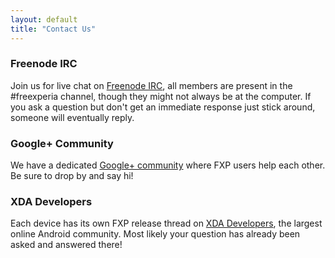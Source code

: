 ```yaml
---
layout: default
title: "Contact Us"
---
```


### Freenode IRC

Join us for live chat on [Freenode IRC](http://freenode.net/), all members are present in the #freexperia channel, though they might not always be at the computer. If you ask a question but don't get an immediate response just stick around, someone will eventually reply.

### Google+ Community

We have a dedicated [Google+ community](https://plus.google.com/u/0/communities/104168762781398056885) where FXP users help each other. Be sure to drop by and say hi!

### XDA Developers

Each device has its own FXP release thread on [XDA Developers](http://www.xda-developers.com/), the largest online Android community. Most likely your question has already been asked and answered there!